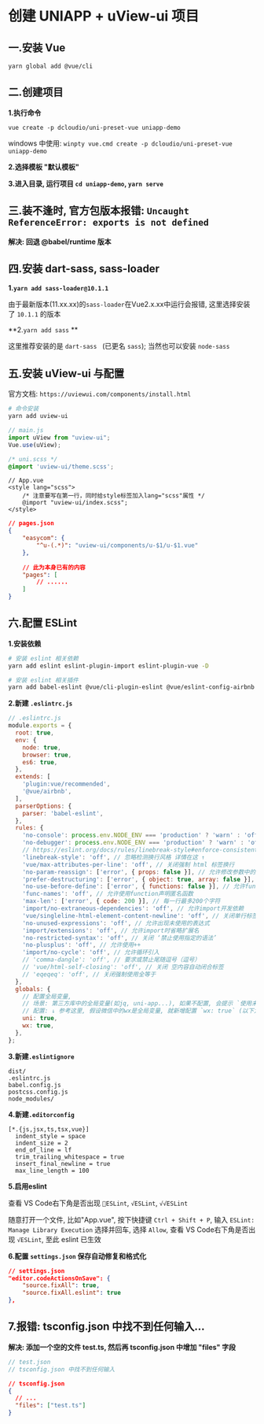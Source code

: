 # 创建 UNIAPP + uView-ui 项目

## 一.安装 Vue

`yarn global add @vue/cli`



## 二.创建项目

**1.执行命令**

`vue create -p dcloudio/uni-preset-vue uniapp-demo`

windows 中使用: `winpty vue.cmd create -p dcloudio/uni-preset-vue uniapp-demo`

**2.选择模板 "默认模板"**

**3.进入目录, 运行项目 `cd uniapp-demo`, `yarn serve`**



## 三.装不逢时, 官方包版本报错: `Uncaught ReferenceError: exports is not defined`

**解决:  回退 @babel/runtime 版本**



## 四.安装 dart-sass, sass-loader

**1.`yarn add sass-loader@10.1.1`**

由于最新版本(11.xx.xx)的`sass-loader`在Vue2.x.xx中运行会报错, 这里选择安装了 `10.1.1` 的版本

**2.`yarn add sass` **

这里推荐安装的是 `dart-sass ` (已更名 `sass`); 当然也可以安装 `node-sass`



## 五.安装 uView-ui 与配置

官方文档: `https://uviewui.com/components/install.html`

```bash
# 命令安装
yarn add uview-ui
```

```js
// main.js
import uView from "uview-ui";
Vue.use(uView);
```

```scss
/* uni.scss */
@import 'uview-ui/theme.scss';
```

```vue
// App.vue
<style lang="scss">
	/* 注意要写在第一行，同时给style标签加入lang="scss"属性 */
	@import "uview-ui/index.scss";
</style>
```

```json
// pages.json
{
	"easycom": {
		"^u-(.*)": "uview-ui/components/u-$1/u-$1.vue"
	},
	
	// 此为本身已有的内容
	"pages": [
		// ......
	]
}
```



## 六.配置 ESLint

**1.安装依赖**

```bash
# 安装 eslint 相关依赖
yarn add eslint eslint-plugin-import eslint-plugin-vue -D

# 安装 eslint 相关插件
yarn add babel-eslint @vue/cli-plugin-eslint @vue/eslint-config-airbnb -D
```

**2.新建 `.eslintrc.js`**

```js
// .eslintrc.js
module.exports = {
  root: true,
  env: {
    node: true,
    browser: true,
    es6: true,
  },
  extends: [
    'plugin:vue/recommended',
    '@vue/airbnb',
  ],
  parserOptions: {
    parser: 'babel-eslint',
  },
  rules: {
    'no-console': process.env.NODE_ENV === 'production' ? 'warn' : 'off', // 生产环境禁用consele
    'no-debugger': process.env.NODE_ENV === 'production' ? 'warn' : 'off', // 生产环境禁用debugger
    // https://eslint.org/docs/rules/linebreak-style#enforce-consistent-linebreak-style-linebreak-style
    'linebreak-style': 'off', // 忽略检测换行风格 详情在这 ↑
    'vue/max-attributes-per-line': 'off', // 关闭强制 html 标签换行
    'no-param-reassign': ['error', { props: false }], // 允许修改参数中的属性值
    'prefer-destructuring': ['error', { object: true, array: false }], // 允许数组通过下标取值
    'no-use-before-define': ['error', { functions: false }], // 允许function声明的函数在定义前使用
    'func-names': 'off', // 允许使用function声明匿名函数
    'max-len': ['error', { code: 200 }], // 每一行最多200个字符
    'import/no-extraneous-dependencies': 'off', // 允许import开发依赖
    'vue/singleline-html-element-content-newline': 'off', // 关闭单行标签的强制换行
    'no-unused-expressions': 'off', // 允许出现未使用的表达式
    'import/extensions': 'off', // 允许import时省略扩展名
    'no-restricted-syntax': 'off', // 关闭 ‘禁止使用指定的语法’
    'no-plusplus': 'off', // 允许使用++
    'import/no-cycle': 'off', // 允许循环引入
    // 'comma-dangle': 'off', // 要求或禁止尾随逗号（逗号）
    // 'vue/html-self-closing': 'off', // 关闭 空内容自动闭合标签
    // 'eqeqeq': 'off', // 关闭强制使用全等于
  },
  globals: {
    // 配置全局变量,
    // 场景: 第三方库中的全局变量(如jq, uni-app...), 如果不配置, 会提示 `使用未定义变量` 错误
    // 配置: ↓ 参考这里, 假设微信中的wx是全局变量, 就新增配置 `wx: true` (以下为例子,可删除)
    uni: true,
    wx: true,
  },
};
```

**3.新建`.eslintignore`**

```eslintignore
dist/
.eslintrc.js
babel.config.js
postcss.config.js
node_modules/
```

**4.新建`.editorconfig`**

```editorconfig
[*.{js,jsx,ts,tsx,vue}]
  indent_style = space
  indent_size = 2
  end_of_line = lf
  trim_trailing_whitespace = true
  insert_final_newline = true
  max_line_length = 100
```

**5.启用eslint**

查看 VS Code右下角是否出现 `🚫ESLint`, `√ESLint`, `√√ESLint`

随意打开一个文件, 比如"App.vue", 按下快捷键 `Ctrl + Shift + P`, 输入 `ESLint: Manage Library Execution` 选择并回车, 选择 `Allow`, 查看 VS Code右下角是否出现 `√ESLint`, 至此 eslint 已生效

**6.配置 `settings.json` 保存自动修复和格式化**

```json
// settings.json
"editor.codeActionsOnSave": {
    "source.fixAll": true,
    "source.fixAll.eslint": true
},
```





## 7.报错: tsconfig.json 中找不到任何输入...

**解决: 添加一个空的文件 test.ts, 然后再 tsconfig.json 中增加 "files" 字段**

```ts
// test.json
// tsconfig.json 中找不到任何输入
```

```json
// tsconfig.json
{
  // ...
  "files": ["test.ts"]
}

```